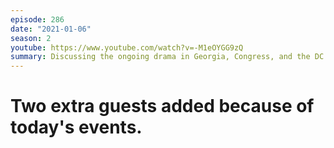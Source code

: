 ```yaml
---
episode: 286
date: "2021-01-06"
season: 2
youtube: https://www.youtube.com/watch?v=-M1eOYGG9zQ
summary: Discussing the ongoing drama in Georgia, Congress, and the DC streets
---
```

Two extra guests added because of today's events.
=======
